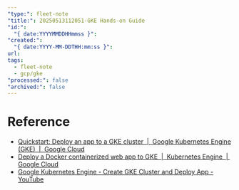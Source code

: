 ```yaml
---
"type:": fleet-note
"title:": 20250513112051-GKE Hands-on Guide
"id:":
  "{ date:YYYYMMDDHHmmss }": 
"created:":
  "{ date:YYYY-MM-DDTHH:mm:ss }": 
url: 
tags:
  - fleet-note
  - gcp/gke
"processed:": false
"archived:": false
---
```





# Reference
* [Quickstart: Deploy an app to a GKE cluster  \|  Google Kubernetes Engine (GKE)  \|  Google Cloud](https://cloud.google.com/kubernetes-engine/docs/deploy-app-cluster)
* [Deploy a Docker containerized web app to GKE  \|  Kubernetes Engine  \|  Google Cloud](https://cloud.google.com/kubernetes-engine/docs/tutorials/hello-app)
* [Google Kubernetes Engine - Create GKE Cluster and Deploy App - YouTube](https://youtu.be/iuyX76axPM4?feature=shared)